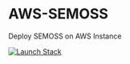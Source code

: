 # AWS-SEMOSS
Deploy SEMOSS on AWS Instance

[![Launch Stack](https://cdn.rawgit.com/buildkite/cloudformation-launch-stack-button-svg/master/launch-stack.svg)](https://console.aws.amazon.com/cloudformation/home#/stacks/new?templateURL=https:%2F%2Fs3.amazonaws.com%2Fweaveworks-cfn-public%2Fkubernetes-ami%2Fcloudformation.json&stackName=KubernetesGettingStarted)
